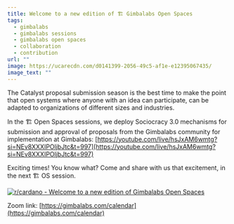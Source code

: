 ```yaml
---
title: Welcome to a new edition of 🏗 Gimbalabs Open Spaces
tags:
  - gimbalabs
  - gimbalabs sessions
  - gimbalabs open spaces
  - collaboration
  - contribution
url: ""
image: https://ucarecdn.com/d0141399-2056-49c5-af1e-e12395067435/
image_text: ""
---
```


The Catalyst proposal submission season is the best time to make the point that open systems where anyone with an idea can participate, can be adapted to organizations of different sizes and industries.

In the 🏗 Open Spaces sessions, we deploy Sociocracy 3.0 mechanisms for submission and approval of proposals from the Gimbalabs community for implementation at Gimbalabs: [https://youtube.com/live/hsJxAM6wmtg?si=NEv8XXXIPOljbJtc&t=997](https://youtube.com/live/hsJxAM6wmtg?si=NEv8XXXIPOljbJtc&t=997)

Exciting times! You know what? Come and share with us that excitement, in the next 🏗 OS session.

[![r/cardano - Welcome to a new edition of Gimbalabs Open Spaces](https://preview.redd.it/welcome-to-a-new-edition-of-gimbalabs-open-spaces-v0-rdy3c58vubzc1.png?width=1920&format=png&auto=webp&s=07ffc9847976399c1ced33413c040b67f6b3c316)](https://preview.redd.it/welcome-to-a-new-edition-of-gimbalabs-open-spaces-v0-rdy3c58vubzc1.png?width=1920&format=png&auto=webp&s=07ffc9847976399c1ced33413c040b67f6b3c316)

Zoom link: [https://gimbalabs.com/calendar](https://gimbalabs.com/calendar)
